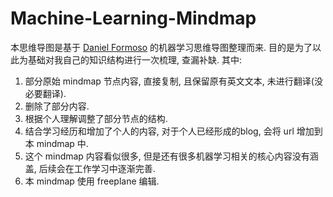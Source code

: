 # Machine-Learning-Mindmap
本思维导图是基于 [Daniel Formoso](https://github.com/dformoso/machine-learning-mindmap) 的机器学习思维导图整理而来. 目的是为了以此为基础对我自己的知识结构进行一次梳理, 查漏补缺. 其中:

1. 部分原始 mindmap 节点内容, 直接复制, 且保留原有英文文本, 未进行翻译(没必要翻译).
2. 删除了部分内容.
3. 根据个人理解调整了部分节点的结构.
4. 结合学习经历和增加了个人的内容, 对于个人已经形成的blog, 会将 url 增加到本 mindmap 中.
5. 这个 mindmap 内容看似很多, 但是还有很多机器学习相关的核心内容没有涵盖, 后续会在工作学习中逐渐完善.
6. 本 mindmap 使用 freeplane 编辑.